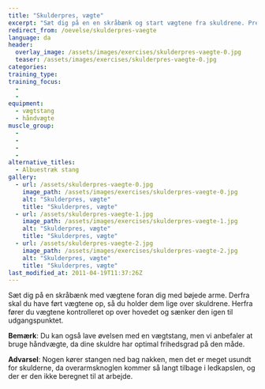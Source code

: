 ```yaml
---
title: "Skulderpres, vægte"
excerpt: "Sæt dig på en en skråbænk og start vægtene fra skuldrene. Pres op over hovedet indtil du har strakte arme. Sænk langsomt til udgangspunktet igen."
redirect_from: /oevelse/skulderpres-vaegte
language: da
header:
  overlay_image: /assets/images/exercises/skulderpres-vaegte-0.jpg
  teaser: /assets/images/exercises/skulderpres-vaegte-0.jpg
categories:
training_type: 
training_focus: 
  - 
  - 
equipment:
  - vægtstang
  - håndvægte
muscle_group:
  - 
  - 
  - 
  - 
alternative_titles:
  - Albuestræk stang
gallery:
  - url: /assets/skulderpres-vaegte-0.jpg
    image_path: /assets/images/exercises/skulderpres-vaegte-0.jpg
    alt: "Skulderpres, vægte"
    title: "Skulderpres, vægte"
  - url: /assets/skulderpres-vaegte-1.jpg
    image_path: /assets/images/exercises/skulderpres-vaegte-1.jpg
    alt: "Skulderpres, vægte"
    title: "Skulderpres, vægte"
  - url: /assets/skulderpres-vaegte-2.jpg
    image_path: /assets/images/exercises/skulderpres-vaegte-2.jpg
    alt: "Skulderpres, vægte"
    title: "Skulderpres, vægte"
last_modified_at: 2011-04-19T11:37:26Z
---
```


Sæt dig på en skråbænk med vægtene foran dig med bøjede arme. Derfra skal du have ført vægtene op, så du holder dem lige over skuldrene. Herfra fører du vægtene kontrolleret op over hovedet og sænker den igen til udgangspunktet.

**Bemærk**: Du kan også lave øvelsen med en vægtstang, men vi anbefaler at bruge håndvægte, da dine skuldre har optimal frihedsgrad på den måde.

**Advarsel**: Nogen kører stangen ned bag nakken, men det er meget usundt for skulderne, da overarmsknoglen kommer så langt tilbage i ledkapslen, og der er den ikke beregnet til at arbejde.
